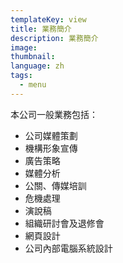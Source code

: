 ```yaml
---
templateKey: view
title: 業務簡介
description: 業務簡介
image: 
thumbnail: 
language: zh
tags:
  - menu
---
```

本公司一般業務包括：
<ul>
	<li>公司媒體策劃</li>
	<li>機構形象宣傳</li>
	<li>廣告策略</li>
	<li>媒體分析</li>
	<li>公關、傳媒培訓</li>
	<li>危機處理</li>
	<li>演說稿</li>
	<li>組織研討會及退修會</li>
	<li>網頁設計</li>
	<li>公司內部電腦系統設計</li>
</ul>